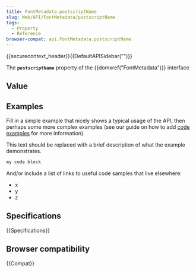 ```yaml
---
title: FontMetadata.postscriptName
slug: Web/API/FontMetadata/postscriptName
tags:
  - Property
  - Reference
browser-compat: api.FontMetadata.postscriptName
---
```

{{securecontext_header}}{{DefaultAPISidebar("")}}

The **`postscriptName`** property of the {{domxref("FontMetadata")}} interface 

## Value



## Examples

Fill in a simple example that nicely shows a typical usage of the API, then perhaps some more complex examples (see our guide on how to add [code examples](/en-US/docs/MDN/Contribute/Structures/Code_examples) for more information).

This text should be replaced with a brief description of what the example demonstrates.

```js
my code block
```

And/or include a list of links to useful code samples that live elsewhere:

*   x
*   y
*   z

## Specifications

{{Specifications}}

## Browser compatibility

{{Compat}}


